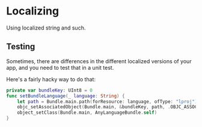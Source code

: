 # Localizing

Using localized string and such.

## Testing

Sometimes, there are differences in the different localized versions of your app, and you need to test that in a unit test.

Here's a fairly hacky way to do that:

```swift
private var bundleKey: UInt8 = 0
func setBundleLanguage(_ language: String) {
    let path = Bundle.main.path(forResource: language, ofType: "lproj")
    objc_setAssociatedObject(Bundle.main, &bundleKey, path, .OBJC_ASSOCIATION_RETAIN_NONATOMIC)
    object_setClass(Bundle.main, AnyLanguageBundle.self)
}
```
